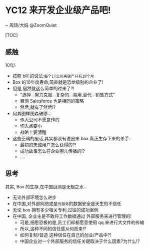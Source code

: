 # YC12 来开发企业级产品吧!
~ 周琦/大妈 @ZoomQuiet

[TOC]

## 感触
10年!

- 按照 bill 的说法:`每个IT公司离破产只有18个月`
- Box 的10年度寿命,简直就是恐龙级别的企业了!
- 但是,居然就这么简单的过来了?!
    + "选择...努力克服...复杂的...易用,替代...销售方式"
    + 目测 Salesforce 也是相同的策略
    + 然后,就有了然后!?
- 何其图样图森破哪...
    + 作大公司不愿意作的
    + 切入点要小
    + 战略上要清醒
- 这些正确的废话,其实都没有说出来 box 真正生存下来的杀手:
    + 最初的忠诚用户怎么获得的?!
    + 成功故事怎么在企业圈儿传播的!?
    + ....

## 思考
其实, Box 的生存,在中国目测是无根之水...

- 无论外部环境怎么进步
- 在中国,对外部网络或是`云服务`的数据安全是天生的不信任
- 无论 box 拥有多少相关专利,过往的成功案例
- 在中国, 企业主是不敢将工作数据通过 外部服务来进行管理的!
    + 可是,细思恐极的是,员工们却都愿意使用 qq 来进行大文件的传输
    + 所以,这种不同的信任感从何而来!?
    + 如何复制/营造 这种信任在自己的创业/产品中?!
    + 中国企业对一个外部服务的信任关键取决于什么因素?为什么!?